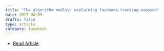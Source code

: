 ```yaml
---
title: "The algorithm medley: explaining facebook.tracking.exposed"
date: 2017-04-09
drafts: false
type: article
category: facebook 
---
```


- [Read Article](https://magazine.journalismfestival.com/the-algorithm-medley-explaining-facebook-tracking-exposed/)
